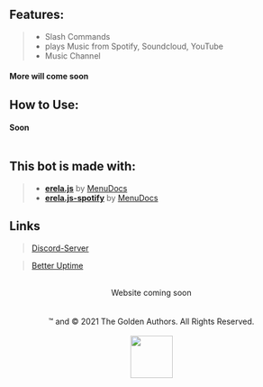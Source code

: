 ## Features:
> - Slash Commands
> - plays Music from Spotify, Soundcloud, YouTube
> - Music Channel
#### More will come soon

## How to Use:

#### Soon

```Shell

```

## This bot is made with:
> - [**erela.js**](https://github.com/MenuDocs/erela.js) by [MenuDocs](https://github.com/MenuDocs)
> - [**erela.js-spotify**](https://github.com/MenuDocs/erela.js-spotify) by [MenuDocs](https://github.com/MenuDocs)

## Links
><a href="https://discord.gg/PX28nyVgdP" target="_blank" rel="noopener noreferrer">Discord-Server</a>

><a href="https://status.spasten.studio" target="_blank" rel="noopener noreferrer">Better Uptime</a>

<br/>
  <div align="center">
    Website coming soon
    </div>
<br/>
<br/>
  <div align="center">
    ™ and © 2021 The Golden Authors. All Rights Reserved.
    </div>
  <div align="center">
  <br/>
  <img style="width: 75px;" src="https://cds.spasten.studio/static/spasten_studio_black.svg">
    </div>
